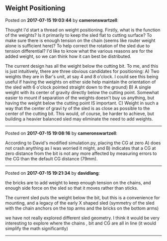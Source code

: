 ## Weight Positioning
Posted on **2017-07-15 19:03:44** by **cameronswartzell**:

Thought I'd start a thread on weight positioning. Firstly, what is the function of the weights? Is it primarily to keep the sled flat to cutting surface? To make sure there is enough tension on the chain (seems like router weight alone is sufficient here)? To help correct the rotation of the sled due to tension differential? I'd like to know what the various reasons are for the added weight, so we can think how it can best be distributed. 

The current design has all the weight below the cutting bit. To me, and this is just intuitively, there are three obvious candidates for positioning: 
A) Two weights they are in Bar's unit, at say 4 and 8 o'clock. I could see this being useful if having the weights on either side help maintain the orientation of the sled with 6 o'clock pointed straight down to the ground)
B) A single weight with its center of gravity directly below the cutting point. Somewhat easier to mount if separation of the weights doesn't buy us anything, but having the weight below the cutting point IS important.
C) Weight in such a way that the center of gravi ty of the sled is as close as possible to the center of the cutting bit. This would, of course, be harder to achieve, but building a heavier balanced sled may eliminate the need to add weights.

---

Posted on **2017-07-15 19:08:16** by **cameronswartzell**:

According to David's modified simulation.py, placing the CG at zero A) does not crash anything as I was worried it might, and B) indicates that a CG at zero distance from the bit is not any more affected by measuring errors to the CG than the default CG distance (79mm).

---

Posted on **2017-07-15 19:21:34** by **davidlang**:

the bricks are to add weight to keep enough tension on the chains, and enough side force on the sled so that it moves rather than sticks.

The current sled puts the weight below the bit, but this is a convenience for mounting, and a legacy of the early X shaped sled (symmetry of the sled with the chain anchors on the top arms and the bricks on the bottom arms)

we have not really explored different sled geometry. I think it would be very interesting to explore where the chains , bit and CG are all in line (it would simplify the math significantly)

---

